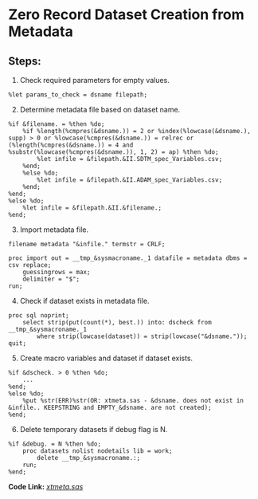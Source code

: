# Zero Record Dataset Creation from Metadata

## Steps:
1. Check required parameters for empty values.
```sas
%let params_to_check = dsname filepath;
```

2. Determine metadata file based on dataset name.
```sas
%if &filename. = %then %do;
    %if %length(%cmpres(&dsname.)) = 2 or %index(%lowcase(&dsname.), supp) > 0 or %lowcase(%cmpres(&dsname.)) = relrec or (%length(%cmpres(&dsname.)) = 4 and %substr(%lowcase(%cmpres(&dsname.)), 1, 2) = ap) %then %do;
        %let infile = &filepath.&II.SDTM_spec_Variables.csv;
    %end;
    %else %do;
        %let infile = &filepath.&II.ADAM_spec_Variables.csv;
    %end;
%end;
%else %do;
    %let infile = &filepath.&II.&filename.;
%end;
```

3. Import metadata file.
```sas
filename metadata "&infile." termstr = CRLF;

proc import out = __tmp_&sysmacroname._1 datafile = metadata dbms = csv replace;
    guessingrows = max;
    delimiter = "$";
run;
```

4. Check if dataset exists in metadata file.
```sas
proc sql noprint;
    select strip(put(count(*), best.)) into: dscheck from __tmp_&sysmacroname._1
        where strip(lowcase(dataset)) = strip(lowcase("&dsname."));
quit;
```

5. Create macro variables and dataset if dataset exists.
```sas
%if &dscheck. > 0 %then %do;
    ...
%end;
%else %do;
    %put %str(ERR)%str(OR: xtmeta.sas - &dsname. does not exist in &infile.. KEEPSTRING and EMPTY_&dsname. are not created);
%end;
```

6. Delete temporary datasets if debug flag is N.
```sas
%if &debug. = N %then %do;
    proc datasets nolist nodetails lib = work;
        delete __tmp_&sysmacroname.:;
    run;
%end;
``` 

**Code Link:** [_xtmeta.sas_](https://github.com/atorus-research/atorus-sas-macros/blob/dev/sas/global/xtmeta.sas)